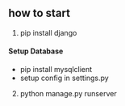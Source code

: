## how to start
1. pip install django

#### Setup Database
- pip install mysqlclient
- setup config in settings.py

2. python manage.py runserver